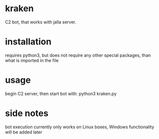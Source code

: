 # kraken

C2 bot, that works with jalla server. 

# installation 

requires python3, but does not require any other special packages, than what is imported in the file 

# usage 

begin C2 server, then start bot with: 
python3 kraken.py 

# side notes

bot execution currently only works on Linux boxes, Windows functionality will be added later
